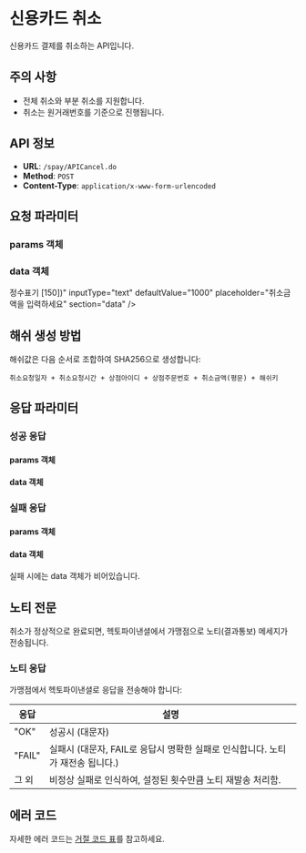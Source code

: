 # 신용카드 취소

신용카드 결제를 취소하는 API입니다.

## 주의 사항

* 전체 취소와 부분 취소를 지원합니다.
* 취소는 원거래번호를 기준으로 진행됩니다.

## API 정보

- **URL**: `/spay/APICancel.do`
- **Method**: `POST`
- **Content-Type**: `application/x-www-form-urlencoded`

## 요청 파라미터

### params 객체





















### data 객체











 정수표기 [150])"
  inputType="text"
  defaultValue="1000"
  placeholder="취소금액을 입력하세요"
  section="data"
/>











## 해쉬 생성 방법

해쉬값은 다음 순서로 조합하여 SHA256으로 생성합니다:

```
취소요청일자 + 취소요청시간 + 상점아이디 + 상점주문번호 + 취소금액(평문) + 해쉬키
```

## 응답 파라미터

### 성공 응답

#### params 객체

























#### data 객체













### 실패 응답

#### params 객체







#### data 객체

실패 시에는 data 객체가 비어있습니다.

## 노티 전문

취소가 정상적으로 완료되면, 헥토파이낸셜에서 가맹점으로 노티(결과통보) 메세지가 전송됩니다.

### 노티 응답

가맹점에서 헥토파이낸셜로 응답을 전송해야 합니다:

| 응답 | 설명 |
|------|------|
| "OK" | 성공시 (대문자) |
| "FAIL" | 실패시 (대문자, FAIL로 응답시 명확한 실패로 인식합니다. 노티가 재전송 됩니다.) |
| 그 외 | 비정상 실패로 인식하여, 설정된 횟수만큼 노티 재발송 처리함. |

## 에러 코드

자세한 에러 코드는 [거절 코드 표](/docs/api/pg/credit-card/error-codes)를 참고하세요.
